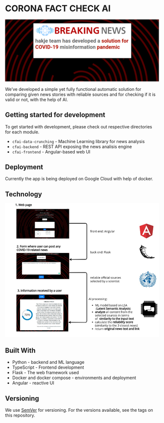 # CORONA FACT CHECK AI

![Project banner](./docs/banner.png)

We’ve developed a simple yet fully functional automatic solution for comparing given news stories with reliable sources and for checking if it is valid or not, with the help of AI.

## Getting started for development

To get started with development, please check out respective directories for each module.

* `cfai-data-crunching` - Machine Learning library for news analysis
* `cfai-backend` - REST API exposing the news analisis engine
* `cfai-frontend` - Angular-based web UI

## Deployment

Currently the app is being deployed on Google Cloud with help of docker.

## Technology
![Project tech](./docs/technology.jpg)

## Built With

* Python - backend and ML language
* TypeScript - Frontend development
* Flask - The web framework used
* Docker and docker compose - environments and deployment
* Angular - reactive UI

## Versioning

We use [SemVer](http://semver.org/) for versioning. For the versions available, see the tags on this repository.


